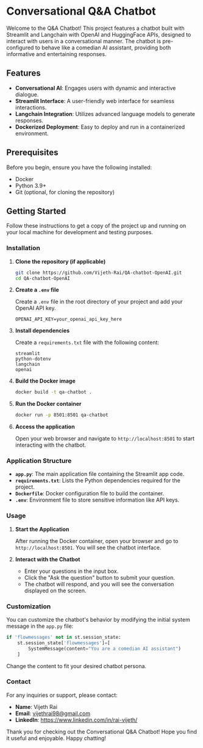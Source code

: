 # Conversational Q&A Chatbot

Welcome to the Q&A Chatbot! This project features a chatbot built with Streamlit and Langchain with OpenAI and HuggingFace APIs, designed to interact with users in a conversational manner. The chatbot is pre-configured to behave like a comedian AI assistant, providing both informative and entertaining responses.

## Features

- **Conversational AI**: Engages users with dynamic and interactive dialogue.
- **Streamlit Interface**: A user-friendly web interface for seamless interactions.
- **Langchain Integration**: Utilizes advanced language models to generate responses.
- **Dockerized Deployment**: Easy to deploy and run in a containerized environment.

## Prerequisites

Before you begin, ensure you have the following installed:

- Docker
- Python 3.9+
- Git (optional, for cloning the repository)

## Getting Started

Follow these instructions to get a copy of the project up and running on your local machine for development and testing purposes.

### Installation

1. **Clone the repository (if applicable)**

   ```sh
   git clone https://github.com/Vijeth-Rai/QA-chatbot-OpenAI.git
   cd QA-chatbot-OpenAI
   ```

2. **Create a `.env` file**

   Create a `.env` file in the root directory of your project and add your OpenAI API key.

   ```env
   OPENAI_API_KEY=your_openai_api_key_here
   ```

3. **Install dependencies**

   Create a `requirements.txt` file with the following content:

   ```text
   streamlit
   python-dotenv
   langchain
   openai
   ```

4. **Build the Docker image**

   ```sh
   docker build -t qa-chatbot .
   ```

5. **Run the Docker container**

   ```sh
   docker run -p 8501:8501 qa-chatbot
   ```

6. **Access the application**

   Open your web browser and navigate to `http://localhost:8501` to start interacting with the chatbot.

### Application Structure

- **`app.py`**: The main application file containing the Streamlit app code.
- **`requirements.txt`**: Lists the Python dependencies required for the project.
- **`Dockerfile`**: Docker configuration file to build the container.
- **`.env`**: Environment file to store sensitive information like API keys.

### Usage

1. **Start the Application**

   After running the Docker container, open your browser and go to `http://localhost:8501`. You will see the chatbot interface.

2. **Interact with the Chatbot**

   - Enter your questions in the input box.
   - Click the "Ask the question" button to submit your question.
   - The chatbot will respond, and you will see the conversation displayed on the screen.

### Customization

You can customize the chatbot's behavior by modifying the initial system message in the `app.py` file:

```python
if 'flowmessages' not in st.session_state:
    st.session_state['flowmessages']=[
        SystemMessage(content="You are a comedian AI assistant")
    ]
```

Change the content to fit your desired chatbot persona.

### Contact

For any inquiries or support, please contact:

- **Name**: Vijeth Rai
- **Email**: vijethrai98@gmail.com
- **LinkedIn**: https://www.linkedin.com/in/rai-vijeth/

Thank you for checking out the Conversational Q&A Chatbot! Hope you find it useful and enjoyable. Happy chatting!
